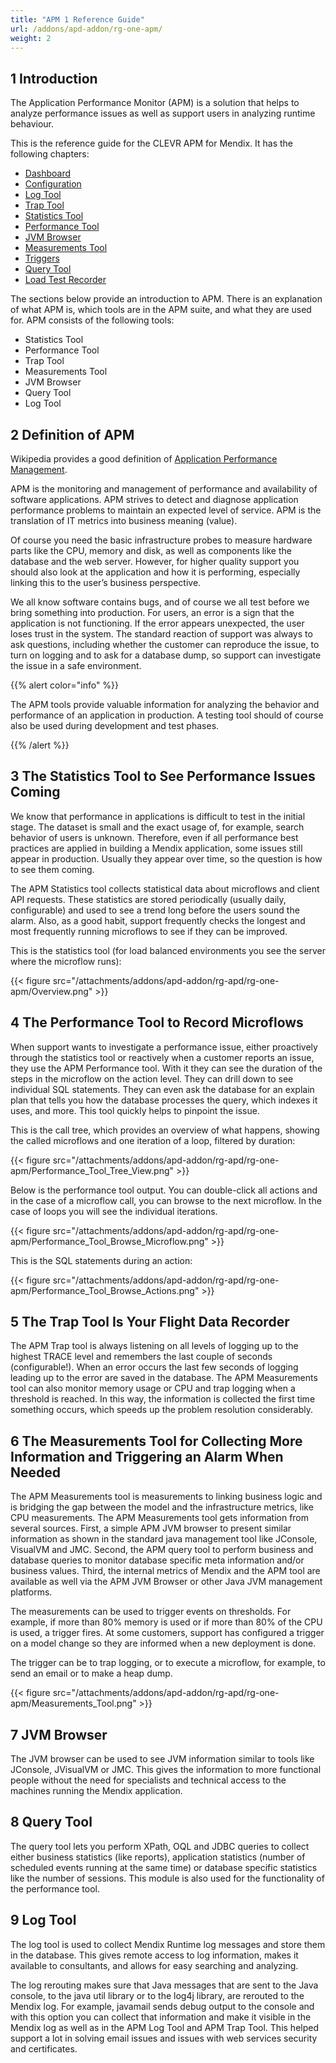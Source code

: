 ```yaml
---
title: "APM 1 Reference Guide"
url: /addons/apd-addon/rg-one-apm/
weight: 2
---
```


## 1 Introduction

The Application Performance Monitor (APM) is a solution that helps to analyze performance issues as well as support users in analyzing runtime behaviour.

This is the reference guide for the CLEVR APM for Mendix. It has the following chapters:

* [Dashboard](/addons/apd-addon/rg-one-dashboard/)
* [Configuration](/addons/apd-addon/rg-one-configuration/)
* [Log Tool](/addons/apd-addon/rg-one-log-tool/)
* [Trap Tool](/addons/apd-addon/rg-one-trap-tool/)
* [Statistics Tool](/addons/apd-addon/rg-one-statistics-tool/)
* [Performance Tool](/addons/apd-addon/rg-one-performance-tool/)
* [JVM Browser](/addons/apd-addon/rg-one-jvm-browser/)
* [Measurements Tool](/addons/apd-addon/rg-one-measurements-tool/)
* [Triggers](/addons/apd-addon/rg-one-triggers/)
* [Query Tool](/addons/apd-addon/rg-one-query-tool/)
* [Load Test Recorder](/addons/apd-addon/rg-one-load-test-recorder/)

The sections below provide an introduction to APM. There is an explanation of what APM is, which tools are in the APM suite, and what they are used for. APM consists of the following tools:

* Statistics Tool
* Performance Tool
* Trap Tool
* Measurements Tool
* JVM Browser
* Query Tool
* Log Tool

## 2 Definition of APM

Wikipedia provides a good definition of [Application Performance Management](http://en.wikipedia.org/wiki/Application_performance_management).

APM is the monitoring and management of performance and availability of software applications.
APM strives to detect and diagnose application performance problems to maintain an expected level of service.
APM is the translation of IT metrics into business meaning (value).

Of course you need the basic infrastructure probes to measure hardware parts like the CPU, memory and disk, as well as components like the database and the web server. However, for higher quality support you should also look at the application and how it is performing, especially linking this to the user’s business perspective.

We all know software contains bugs, and of course we all test before we bring something into production. For users, an error is a sign that the application is not functioning. If the error appears unexpected, the user loses trust in the system. The standard reaction of support was always to ask questions, including whether the customer can reproduce the issue, to turn on logging and to ask for a database dump, so support can investigate the issue in a safe environment.

{{% alert color="info" %}}

The APM tools provide valuable information for analyzing the behavior and performance of an application in production. A testing tool should of course also be used during development and test phases.

{{% /alert %}}

## 3 The Statistics Tool to See Performance Issues Coming

We know that performance in applications is difficult to test in the initial stage. The dataset is small and the exact usage of, for example, search behavior of users is unknown. Therefore, even if all performance best practices are applied in building a Mendix application, some issues still appear in production. Usually they appear over time, so the question is how to see them coming.

The APM Statistics tool collects statistical data about microflows and client API requests. These statistics are stored periodically (usually daily, configurable) and used to see a trend long before the users sound the alarm. Also, as a good habit, support frequently checks the longest and most frequently running microflows to see if they can be improved.

This is the statistics tool (for load balanced environments you see the server where the microflow runs):

{{< figure src="/attachments/addons/apd-addon/rg-apd/rg-one-apm/Overview.png" >}}

## 4 The Performance Tool to Record Microflows

When support wants to investigate a performance issue, either proactively through the statistics tool or reactively when a customer reports an issue, they use the APM Performance tool. With it they can see the duration of the steps in the microflow on the action level. They can drill down to see individual SQL statements. They can even ask the database for an explain plan that tells you how the database processes the query, which indexes it uses, and more. This tool quickly helps to pinpoint the issue.

This is the call tree, which provides an overview of what happens, showing the called microflows and one iteration of a loop, filtered by duration:

{{< figure src="/attachments/addons/apd-addon/rg-apd/rg-one-apm/Performance_Tool_Tree_View.png" >}}

Below is the performance tool output. You can double-click all actions and in the case of a microflow call, you can browse to the next microflow. In the case of loops you will see the individual iterations.

{{< figure src="/attachments/addons/apd-addon/rg-apd/rg-one-apm/Performance_Tool_Browse_Microflow.png" >}}

This is the SQL statements during an action:

{{< figure src="/attachments/addons/apd-addon/rg-apd/rg-one-apm/Performance_Tool_Browse_Actions.png" >}}

## 5 The Trap Tool Is Your Flight Data Recorder

The APM Trap tool is always listening on all levels of logging up to the highest TRACE level and remembers the last couple of seconds (configurable!). When an error occurs the last few seconds of logging leading up to the error are saved in the database. The APM Measurements tool can also monitor memory usage or CPU and trap logging when a threshold is reached. In this way, the information is collected the first time something occurs, which speeds up the problem resolution considerably.

## 6 The Measurements Tool for Collecting More Information and Triggering an Alarm When Needed

The APM Measurements tool is measurements to linking business logic and is bridging the gap between the model and the infrastructure metrics, like CPU measurements. The APM Measurements tool gets information from several sources. First, a simple APM JVM browser to present similar information as shown in the standard java management tool like JConsole, VisualVM and JMC. Second, the APM query tool to perform business and database queries to monitor database specific meta information and/or business values. Third, the internal metrics of Mendix and the APM tool are available as well via the APM JVM Browser or other Java JVM management platforms.

The measurements can be used to trigger events on thresholds. For example, if more than 80% memory is used or if more than 80% of the CPU is used, a trigger fires. At some customers, support has configured a trigger on a model change so they are informed when a new deployment is done.

The trigger can be to trap logging, or to execute a microflow, for example, to send an email or to make a heap dump.

{{< figure src="/attachments/addons/apd-addon/rg-apd/rg-one-apm/Measurements_Tool.png" >}}

## 7 JVM Browser

The JVM browser can be used to see JVM information similar to tools like JConsole, JVisualVM or JMC. This gives the information to more functional people without the need for specialists and technical access to the machines running the Mendix application.

## 8 Query Tool

The query tool lets you perform XPath, OQL and JDBC queries to collect either business statistics (like reports), application statistics (number of scheduled events running at the same time) or database specific statistics like the number of sessions. This module is also used for the functionality of the performance tool.

## 9 Log Tool

The log tool is used to collect Mendix Runtime log messages and store them in the database.
This gives remote access to log information, makes it available to consultants, and allows for easy searching and analyzing.

The log rerouting makes sure that Java messages that are sent to the Java console, to the java util library or to the log4j library, are rerouted to the Mendix log. For example, javamail sends debug output to the console and with this option you can collect that information and make it visible in the Mendix log as well as in the APM Log Tool and APM Trap Tool. This helped support a lot in solving email issues and issues with web services security and certificates.
